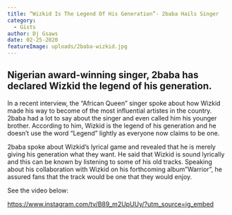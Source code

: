 ```yaml
---
title: “Wizkid Is The Legend Of His Generation”- 2baba Hails Singer
category:
  - Gists
author: Dj Gsaws
date: 02-25-2020
featureImage: uploads/2baba-wizkid.jpg
---
```

## **Nigerian award-winning singer, 2baba has declared Wizkid the legend of his generation.**

In a recent interview, the “African Queen” singer spoke about how Wizkid made his way to become of the most influential artistes in the country. 2baba had a lot to say about the singer and even called him his younger brother. According to him, Wizkid is the legend of his generation and he doesn’t use the word “Legend” lightly as everyone now claims to be one.

2baba spoke about Wizkid’s lyrical game and revealed that he is merely giving his generation what they want. He said that Wizkid is sound lyrically and this can be known by listening to some of his old tracks. Speaking about his collaboration with Wizkid on his forthcoming album”Warrior”, he assured fans that the track would be one that they would enjoy.

See the video below:

<https://www.instagram.com/tv/B89_m2UpUUy/?utm_source=ig_embed>

<!--EndFragment-->
